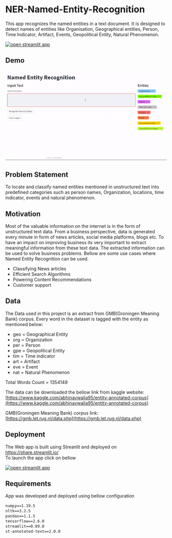 # NER-Named-Entity-Recognition
This app recognizes the named entities in a text document. It is designed to detect names of entities like Organisation, Geographical entities, Person, Time Indicator, Artifact, Events, Geopolitical Entity,
Natural Phenomenon.

[![open streamlit app](https://static.streamlit.io/badges/streamlit_badge_black_white.svg)](https://share.streamlit.io/999harish999/ner-named-entity-recognition/app.py)

## Demo
![demo](https://github.com/999harish999/NER-Named-Entity-Recognition/blob/master/demo/demo.gif)


## Problem Statement
To locate and classify named entities mentioned in unstructured text into predefined categories such as person names, Organization, locations, time indicator, events and natural phenomenon.

## Motivation
Most of the valuable information on the internet is in the form of unstructured text data. From a business perspective, data is generated every minute in form of news articles, social media platforms, blogs etc. To have an impact on improving business its very important to extract meaningful information from these text data. The extracted information can be used to solve business problems. Bellow are some use cases where Named Entity Recognition can be used.

 - Classifying News articles
 - Efficient Search Algorithms
 - Powering Content Recommendations
 - Customer support 

## Data
The Data used in this project is an extract from GMB(Groningen Meaning Bank) corpus. Every word in the dataset is tagged with the entity as mentioned below: 

- geo = Geographical Entity
- org = Organization
- per = Person
- gpe = Geopolitical Entity
- tim = Time indicator
- art = Artifact
- eve = Event
- nat = Natural Phenomenon

Total Words Count = 1354149  

The data can be downloaded the bellow link from kaggle website:  
[https://www.kaggle.com/abhinavwalia95/entity-annotated-corpus](https://www.kaggle.com/abhinavwalia95/entity-annotated-corpus)

GMB(Groningen Meaning Bank) corpus link:  
[https://gmb.let.rug.nl/data.php](https://gmb.let.rug.nl/data.php)

## Deployment 

The Web app is built using Streanlit and deployed on https://share.streamlit.io/   
To launch the app click on bellow    


[![open streamlit app](https://static.streamlit.io/badges/streamlit_badge_black_white.svg)](https://share.streamlit.io/999harish999/ner-named-entity-recognition/app.py)

## Requirements 

App was developed and deployed using bellow configuration 

```
numpy==1.19.5
nltk==3.2.5
pandas==1.1.5
tensorflow==2.6.0
streamlit==0.89.0
st-annotated-text==2.0.0

```
